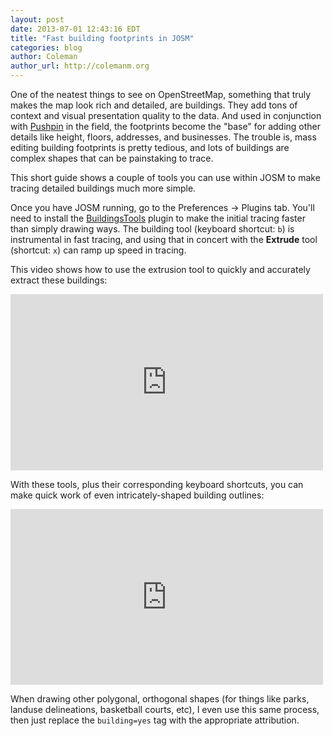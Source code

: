```yaml
---
layout: post
date: 2013-07-01 12:43:16 EDT
title: "Fast building footprints in JOSM"
categories: blog
author: Coleman
author_url: http://colemanm.org
---
```


One of the neatest things to see on OpenStreetMap, something that truly makes the map look rich and detailed, are buildings. They add tons of context and visual presentation quality to the data. And used in conjunction with [Pushpin](http://pushpinosm.org/) in the field, the footprints become the "base" for adding other details like height, floors, addresses, and businesses. The trouble is, mass editing building footprints is pretty tedious, and lots of buildings are complex shapes that can be painstaking to trace.

This short guide shows a couple of tools you can use within JOSM to make tracing detailed buildings much more simple.

Once you have JOSM running, go to the Preferences &rarr; Plugins tab. You'll need to install the [BuildingsTools](http://wiki.openstreetmap.org/wiki/JOSM/Plugins/BuildingsTools) plugin to make the initial tracing faster than simply drawing ways. The building tool (keyboard shortcut: `b`) is instrumental in fast tracing, and using that in concert with the **Extrude** tool (shortcut: `x`) can ramp up speed in tracing.

This video shows how to use the extrusion tool to quickly and accurately extract these buildings:

<iframe src="http://player.vimeo.com/video/69505541?title=0&amp;byline=0&amp;portrait=0&amp;color=c9ff23" width="500" height="282" frameborder="0"> </iframe>

With these tools, plus their corresponding keyboard shortcuts, you can make quick work of even intricately-shaped building outlines:

<iframe src="http://player.vimeo.com/video/69516467?title=0&amp;byline=0&amp;portrait=0&amp;color=c9ff23" width="500" height="281" frameborder="0"> </iframe>

When drawing other polygonal, orthogonal shapes (for things like parks, landuse delineations, basketball courts, etc), I even use this same process, then just replace the `building=yes` tag with the appropriate attribution.
